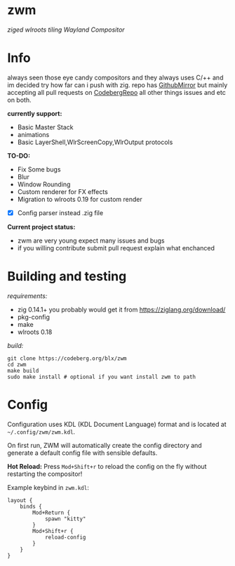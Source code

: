 # zwm
*ziged wlroots tiling Wayland Compositor*

# Info
always seen those eye candy compositors and they always uses C/++ and im decided try how far can i push with zig. repo has [GithubMirror](https://github.com/binarylinuxx/zwm.git) but mainly accepting all pull requests on [CodebergRepo](https://codeberg.org/blx/zwm.git) all other things issues and etc on both.

**currently support:**
- Basic Master Stack
- animations
- Basic LayerShell,WlrScreenCopy,WlrOutput protocols

**TO-DO:**
- Fix Some bugs
- Blur
- Window Rounding
- Custom renderer for FX effects
- Migration to wlroots 0.19 for custom render
- [x] Config parser instead .zig file

**Current project status:**
- zwm are very young expect many issues and bugs
- if you willing contribute submit pull request explain what enchanced

# Building and testing

*requirements:*
- zig 0.14.1+ you probably would get it from https://ziglang.org/download/
- pkg-config
- make
- wlroots 0.18

*build:*
```
git clone https://codeberg.org/blx/zwm
cd zwm
make build
sudo make install # optional if you want install zwm to path
```

# Config
Configuration uses KDL (KDL Document Language) format and is located at `~/.config/zwm/zwm.kdl`.

On first run, ZWM will automatically create the config directory and generate a default config file with sensible defaults.

**Hot Reload:** Press `Mod+Shift+r` to reload the config on the fly without restarting the compositor!

Example keybind in `zwm.kdl`:
```kdl
layout {
    binds {
        Mod+Return {
            spawn "kitty"
        }
        Mod+Shift+r {
            reload-config
        }
    }
}
```
